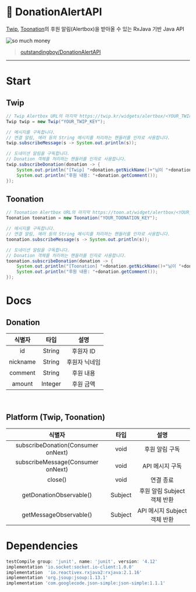 # 💸 DonationAlertAPI
[Twip](http://twip.kr/), [Toonation](https://toon.at/)의 후원 알림(Alertbox)을 받아올 수 있는 RxJava 기반 Java API  

![so much money](https://media.giphy.com/media/3orif1esInVTdhaNsk/giphy.gif)

> [outstandingboy/DonationAlertAPI](https://github.com/outstanding1301/DonationAlertAPI)  

----

# Start

## Twip
```java
// Twip Alertbox URL의 마지막 https://twip.kr/widgets/alertbox/<YOUR_TWIP_KEY> 부분을 입력하세요.
Twip twip = new Twip("YOUR_TWIP_KEY");

// 메시지를 구독합니다.
// 연결 알림, 에러 등의 String 메시지를 처리하는 핸들러를 인자로 사용합니다. 
twip.subscribeMessage(s -> System.out.println(s));

// 도네이션 알림을 구독합니다.
// Donation 객체를 처리하는 핸들러를 인자로 사용합니다.
twip.subscribeDonation(donation -> {
    System.out.println("[Twip] "+donation.getNickName()+"님이 "+donation.getAmount()+"원을 후원했습니다.");
    System.out.println("후원 내용: "+donation.getComment());
});
```

## Toonation
```java
// Toonation Alertbox URL의 마지막 https://toon.at/widget/alertbox/<YOUR_TOONATION_KEY> 부분을 입력하세요.
Toonation toonation = new Toonation("YOUR_TOONATION_KEY");

// 메시지를 구독합니다.
// 연결 알림, 에러 등의 String 메시지를 처리하는 핸들러를 인자로 사용합니다. 
toonation.subscribeMessage(s -> System.out.println(s));

// 도네이션 알림을 구독합니다.
// Donation 객체를 처리하는 핸들러를 인자로 사용합니다.
toonation.subscribeDonation(donation -> {
    System.out.println("[Toonation] "+donation.getNickName()+"님이 "+donation.getAmount()+"원을 후원했습니다.");
    System.out.println("후원 내용: "+donation.getComment());
});
```

# Docs

## Donation

| 식별자 | 타입 | 설명 |
|:---:|:---:|:---:|
| id | String | 후원자 ID |
| nickname | String | 후원자 닉네임 |
| comment | String | 후원 내용 |
| amount | Integer | 후원 금액 |

<br>

## Platform (Twip, Toonation)

| 식별자 | 타입 | 설명 |
|:---:|:---:|:---:|
| subscribeDonation(Consumer<Donation> onNext) | void | 후원 알림 구독 |
| subscribeMessage(Consumer<String> onNext) | void | API 메시지 구독 |
| close() | void | 연결 종료 |
| getDonationObservable() | Subject<Donation> | 후원 알림 Subject 객체 반환 |
| getMessageObservable() | Subject<String> | API 메시지 Subject 객체 반환 |

# Dependencies
```gradle
testCompile group: 'junit', name: 'junit', version: '4.12'
implementation 'io.socket:socket.io-client:1.0.0'
implementation  'io.reactivex.rxjava2:rxjava:2.1.16'
implementation 'org.jsoup:jsoup:1.13.1'
implementation 'com.googlecode.json-simple:json-simple:1.1.1'
```